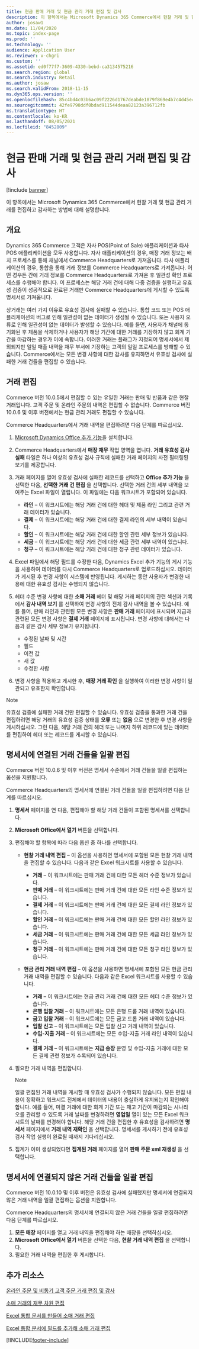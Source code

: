 ```yaml
---
title: 현금 판매 거래 및 현금 관리 거래 편집 및 감사
description: 이 항목에서는 Microsoft Dynamics 365 Commerce에서 현찰 거래 및 현금 관리 거래를 편집하고 감사하는 방법에 대해 설명합니다.
author: josaw1
ms.date: 11/04/2020
ms.topic: index-page
ms.prod: ''
ms.technology: ''
audience: Application User
ms.reviewer: v-chgri
ms.custom: ''
ms.assetid: ed0f77f7-3609-4330-bebd-ca3134575216
ms.search.region: global
ms.search.industry: Retail
ms.author: josaw
ms.search.validFrom: 2018-11-15
ms.dyn365.ops.version: ''
ms.openlocfilehash: 85c4bd4c03b6ac09f2226d1767deabde1879f869e4b7c4d45e4d4c2a1d8effb3
ms.sourcegitcommit: 42fe9790ddf0bdad911544deaa82123a396712fb
ms.translationtype: HT
ms.contentlocale: ko-KR
ms.lasthandoff: 08/05/2021
ms.locfileid: "8452809"
---
```

# <a name="edit-and-audit-cash-and-carry-and-cash-management-transactions"></a>현금 판매 거래 및 현금 관리 거래 편집 및 감사

[!include [banner](../includes/banner.md)]

이 항목에서는 Microsoft Dynamics 365 Commerce에서 현찰 거래 및 현금 관리 거래를 편집하고 감사하는 방법에 대해 설명합니다.

## <a name="overview"></a>개요

Dynamics 365 Commerce 고객은 자사 POS(Point of Sale) 애플리케이션과 타사 POS 애플리케이션을 모두 사용합니다. 자사 애플리케이션의 경우, 매장 거래 정보는 배치 프로세스를 통해 채널에서 Commerce Headquarters로 가져옵니다. 타사 애플리케이션의 경우, 통합을 통해 거래 정보를 Commerce Headquarters로 가져옵니다. 어떤 경우든 간에 거래 정보를 Commerce Headquarters로 가져온 후 일관성 확인 프로세스를 수행해야 합니다. 이 프로세스는 해당 거래 건에 대해 다중 검증을 실행하고 유효성 검증이 성공적으로 완료된 거래만 Commerce Headquarters에 게시할 수 있도록 명세서로 가져옵니다.

상거래는 여러 가지 이유로 유효성 검사에 실패할 수 있습니다. 통합 코드 또는 POS 애플리케이션의 버그로 인해 일관성이 없는 데이터가 생성될 수 있습니다. 또는 사용자 오류로 인해 일관성이 없는 데이터가 발생할 수 있습니다. 예를 들면, 사용자가 채널에 동기화된 후 제품을 삭제하거나 사용자가 해당 기간에 대한 거래를 기장하지 않고 회계 기간을 마감하는 경우가 이에 속합니다. 이러한 거래는 플래그가 지정되어 명세서에서 제외되지만 일일 매출 내역을 재무 부서에 기장하는 고객의 일일 프로세스를 방해할 수 있습니다. Commerce에서는 모든 변경 사항에 대한 감사를 유지하면서 유효성 검사에 실패한 거래 건들을 편집할 수 있습니다.

## <a name="edit-transactions"></a>거래 편집

Commerce 버전 10.0.5에서 편집할 수 있는 유일한 거래는 판매 및 반품과 같은 현찰 거래입니다. 고객 주문 및 온라인 주문의 내역은 편집할 수 없습니다. Commerce 버전 10.0.6 및 이후 버전에서는 현금 관리 거래도 편집할 수 있습니다.

Commerce Headquarters에서 거래 내역을 편집하려면 다음 단계를 따르십시오.

1. [Microsoft Dynamics Office 추가 기능](https://appsource.microsoft.com/product/office/WA104379629?tab=Overview)을 설치합니다.
1. Commerce Headquarters에서 **매장 재무** 작업 영역을 엽니다. **거래 유효성 검사 실패** 타일은 하나 이상의 유효성 검사 규칙에 실패한 거래 페이지의 사전 필터링된 보기를 제공합니다.
1. 거래 페이지를 열어 유효성 검사에 실패한 레코드를 선택하고 **Office 추가 기능** 을 선택한 다음, **선택한 거래 건 편집** 을 선택합니다. 선택한 거래 건의 세부 내역을 보여주는 Excel 파일이 열립니다. 이 파일에는 다음 워크시트가 포함되어 있습니다.

    - **라인** – 이 워크시트에는 해당 거래 건에 대한 헤더 및 제품 라인 그리고 관련 거래 데이터가 있습니다.
    - **결제** – 이 워크시트에는 해당 거래 건에 대한 결제 라인의 세부 내역이 있습니다.
    - **할인** – 이 워크시트에는 해당 거래 건에 대한 할인 관련 세부 정보가 있습니다.
    - **세금** – 이 워크시트에는 해당 거래 건에 대한 세금 관련 세부 내역이 있습니다.
    - **청구** – 이 워크시트에는 해당 거래 건에 대한 청구 관련 데이터가 있습니다.

1. Excel 파일에서 해당 필드를 수정한 다음, Dynamics Excel 추가 기능의 게시 기능을 사용하여 데이터를 다시 Commerce Headquarters로 업로드하십시오. 데이터가 게시된 후 변경 사항이 시스템에 반영됩니다. 게시하는 동안 사용자가 변경한 내용에 대한 유효성 검사는 수행되지 않습니다.
1. 헤더 수준 변경 사항에 대한 **소매 거래** 헤더 및 해당 거래 페이지의 관련 섹션과 기록에서 **감사 내역 보기** 를 선택하여 변경 사항의 전체 감사 내역을 볼 수 있습니다. 예를 들어, 판매 라인과 관련된 모든 변경 사항은 **판매 거래** 페이지에 표시되며 지급과 관련된 모든 변경 사항은 **결제 거래** 페이지에 표시됩니다. 변경 사항에 대해서는 다음과 같은 감사 세부 정보가 유지됩니다.

    - 수정된 날짜 및 시간
    - 필드
    - 이전 값
    - 새 값
    - 수정한 사람

1. 변경 사항을 적용하고 게시한 후, **매장 거래 확인** 을 실행하여 이러한 변경 사항이 일관되고 유효한지 확인합니다.

> [!NOTE]
> 유효성 검증에 실패한 거래 건만 편집할 수 있습니다. 유효성 검증을 통과한 거래 건을 편집하려면 해당 거래의 유효성 검증 상태를 **오류** 또는 **없음** 으로 변경한 후 변경 사항을 게시하십시오. 그런 다음, 해당 거래 건의 헤더 또는 나머지 하위 레코드에 있는 데이터를 편집하여 헤더 또는 레코드를 게시할 수 있습니다.

## <a name="bulk-edit-transactions-that-are-linked-to-a-statement"></a>명세서에 연결된 거래 건들을 일괄 편집

Commerce 버전 10.0.6 및 이후 버전은 명세서 수준에서 거래 건들을 일괄 편집하는 옵션을 지원합니다.

Commerce Headquarters의 명세서에 연결된 거래 건들을 일괄 편집하려면 다음 단계를 따르십시오.

1. **명세서** 페이지를 연 다음, 편집해야 할 해당 거래 건들이 포함된 명세서를 선택합니다.
1. **Microsoft Office에서 열기** 버튼을 선택합니다.
1. 편집해야 할 항목에 따라 다음 옵션 중 하나를 선택합니다.

    - **현찰 거래 내역 편집** – 이 옵션을 사용하면 명세서에 포함된 모든 현찰 거래 내역을 편집할 수 있습니다. 다음과 같은 Excel 워크시트를 사용할 수 있습니다.

        - **거래** – 이 워크시트에는 판매 거래 건에 대한 모든 헤더 수준 정보가 있습니다.
        - **판매 거래** – 이 워크시트에는 판매 거래 건에 대한 모든 라인 수준 정보가 있습니다.
        - **결제 거래** – 이 워크시트에는 판매 거래 건에 대한 모든 결제 라인 정보가 있습니다.
        - **할인 거래** – 이 워크시트에는 판매 거래 건에 대한 모든 할인 라인 정보가 있습니다.
        - **세금 거래** – 이 워크시트에는 판매 거래 건에 대한 모든 세금 라인 정보가 있습니다.
        - **청구 거래** – 이 워크시트에는 판매 거래 건에 대한 모든 청구 라인 정보가 있습니다.

    - **현금 관리 거래 내역 편집** – 이 옵션을 사용하면 명세서에 포함된 모든 현금 관리 거래 내역을 편집할 수 있습니다. 다음과 같은 Excel 워크시트를 사용할 수 있습니다.

        - **거래** – 이 워크시트에는 현금 관리 거래 건에 대한 모든 헤더 수준 정보가 있습니다.
        - **은행 입찰 거래** – 이 워크시트에는 모든 은행 드롭 거래 내역이 있습니다.
        - **금고 입찰 거래** – 이 워크시트에는 모든 금고 드롭 거래 내역이 있습니다.
        - **입찰 신고** – 이 워크시트에는 모든 입찰 신고 거래 내역이 있습니다.
        - **수입-지출 거래** – 이 워크시트에는 모든 수입-지출 거래 라인 내역이 있습니다.
        - **결제 거래** – 이 워크시트에는 **지급 송장** 운영 및 수입-지출 거래에 대한 모든 결제 관련 정보가 수록되어 있습니다.

1. 필요한 거래 내역을 편집합니다.

    > [!NOTE]
    > 일괄 편집된 거래 내역을 게시할 때 유효성 검사가 수행되지 않습니다. 모든 편집 내용이 정확하고 워크시트 전체에서 데이터의 내용이 충실하게 유지되는지 확인해야 합니다. 예를 들어, 미결 거래에 대한 회계 기간 또는 재고 기간이 마감되는 시나리오를 관리할 수 있도록 거래 날짜를 변경하려면 **영업일** 열이 있는 모든 Excel 워크시트의 날짜를 변경해야 합니다. 해당 거래 건을 편집한 후 유효성을 검사하려면 **명세서** 페이지에서 **거래 내역 재확인** 을 선택합니다. 명세서를 게시하기 전에 유효성 검사 작업 실행이 완료될 때까지 기다리십시오.

1. 집계가 이미 생성되었다면 **집계된 거래** 페이지를 열어 **판매 주문 xml 재생성** 을 선택합니다.

## <a name="bulk-edit-transactions-that-arent-linked-to-a-statement"></a>명세서에 연결되지 않은 거래 건들을 일괄 편집

Commerce 버전 10.0.10 및 이후 버전은 유효성 검사에 실패했지만 명세서에 연결되지 않은 거래 내역을 일괄 편집하는 옵션을 지원합니다.

Commerce Headquarters의 명세서에 연결되지 않은 거래 건들을 일괄 편집하려면 다음 단계를 따르십시오.

1. **모든 매장** 페이지를 열고 거래 내역을 편집해야 하는 매장을 선택하십시오.
1. **Microsoft Office에서 열기** 버튼을 선택한 다음, **현찰 거래 내역 편집** 을 선택합니다.
1. 필요한 거래 내역을 편집한 후 게시합니다.

## <a name="additional-resources"></a>추가 리소스

[온라인 주문 및 비동기 고객 주문 거래 편집 및 감사](edit-order-trans.md)

[소매 거래의 재무 차원 편집](edit-financial-dim.md)

[Excel 통합 문서를 만들어 소매 거래 편집](create-excel-edit.md)

[Excel 통합 문서에 필드를 추가해 소매 거래 편집](add-fields-excel.md)


[!INCLUDE[footer-include](../includes/footer-banner.md)]